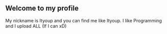 ## Welcome to my profile

My nickname is Ityoup and you can find me like Ityoup.
I like Programming and I upload ALL (If I can xD) 